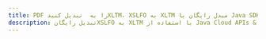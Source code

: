 ---title: PDF را به  تبدیل کنیدXLTM، XSLFO به XLTM مبدل رایگان یا Java SDKdescription: تبدیل رایگانXSLFO به XLTM با استفاده از Java Cloud APIs & SDK همچنین اسناد PDF را در Cloud ایجاد، ویرایش و رندر کنید.---